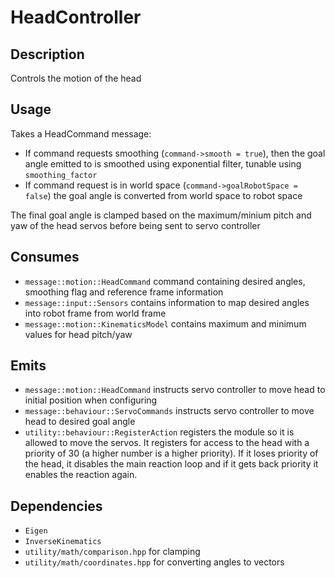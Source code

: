 # HeadController

## Description

Controls the motion of the head

## Usage

Takes a HeadCommand message:

- If command requests smoothing (`command->smooth = true`), then the goal angle emitted to is smoothed using exponential filter, tunable using `smoothing_factor`
- If command request is in world space (`command->goalRobotSpace = false`) the goal angle is converted from world space to robot space

The final goal angle is clamped based on the maximum/minium pitch and yaw of the head servos before being sent to servo controller

## Consumes

- `message::motion::HeadCommand` command containing desired angles, smoothing flag and reference frame information
- `message::input::Sensors` contains information to map desired angles into robot frame from world frame
- `message::motion::KinematicsModel` contains maximum and minimum values for head pitch/yaw

## Emits

- `message::motion::HeadCommand` instructs servo controller to move head to initial position when configuring
- `message::behaviour::ServoCommands` instructs servo controller to move head to desired goal angle
- `utility::behaviour::RegisterAction` registers the module so it is allowed to move the servos. It registers for access to the head with a priority of 30 (a higher number is a higher priority). If it loses priority of the head, it disables the main reaction loop and if it gets back priority it enables the reaction again.

## Dependencies

- `Eigen`
- `InverseKinematics`
- `utility/math/comparison.hpp` for clamping
- `utility/math/coordinates.hpp` for converting angles to vectors
